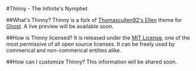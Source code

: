 #Thinny - The Infinite's Nymphet

##What's Thinny?
Thinny is a fork of [Thomascullen92's Ellen](https://github.com/Thomascullen92/Ellie) theme for [Ghost](https://github.com/TryGhost/Ghost).
A live preview will be available soon.

##How is Thinny licensed?
It is released under the [MIT License](http://opensource.org/licenses/mit-license.php), one of the most permissive of all open source licenses. It can be freely used by commerical and non-commerical entities alike.

##How can I customize Thinny?
This information will be shared soon.